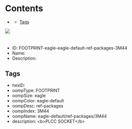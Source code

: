 



Contents
========

* [](#)
	* [Tags](#tags)
  
![][im]
# 

- ID: FOOTPRINT-eagle-eagle-default-ref-packages-3M44
- Name: 
- Description: 

## Tags

- hexID: 
- oompType: FOOTPRINT
- oompSize: eagle
- oompColor: eagle-default
- oompDesc: ref-packages
- oompIndex: 3M44
- oompName: eagle-default/ref-packages/3M44
- description: &lt;b&gt;PLCC SOCKET&lt;/b&gt;



[im]: image.png
